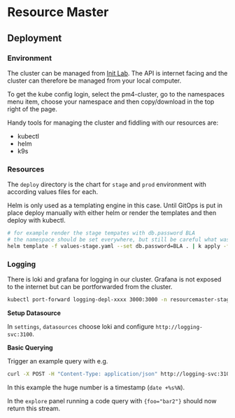 # Resource Master

## Deployment

### Environment

The cluster can be managed from [Init Lab](https://pm4.init-lab.ch/).
The API is internet facing and the cluster can therefore be managed from your
local computer.

To get the kube config login, select the pm4-cluster, go to the namespaces menu
item, choose your namespace and then copy/download in the top right of the
page.

Handy tools for managing the cluster and fiddling with our resources are:
- kubectl
- helm
- k9s

### Resources

The `deploy` directory is the chart for `stage` and `prod` environment with
according values files for each.

Helm is only used as a templating engine in this case.
Until GitOps is put in place deploy manually with either helm or render the
templates and then deploy with kubectl.

```bash
# for example render the stage tempates with db.password BLA
# the namespace should be set everywhere, but still be careful what was set
helm template -f values-stage.yaml --set db.password=BLA . | k apply -f -
```

### Logging

There is loki and grafana for logging in our cluster. Grafana is not exposed
to the internet but can be portforwarded from the cluster.

```bash
kubectl port-forward logging-depl-xxxx 3000:3000 -n resourcemaster-stage
```

**Setup Datasource**

In `settings`, `datasources` choose loki and configure `http://logging-svc:3100`.

**Basic Querying**

Trigger an example query with e.g.

```bash
curl -X POST -H "Content-Type: application/json" http://logging-svc:3100/loki/api/v1/push --data-binary '{"streams": [{ "stream": { "foo": "bar2" }, "values": [ [ "1679011221215820152", "fizzbuzz" ] ] }]}'
```

In this example the huge number is a timestamp (`date +%s%N`).

In the `explore` panel running a code query with `{foo="bar2"}` should now return
this stream.
